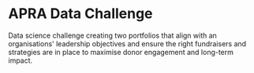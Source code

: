 # APRA Data Challenge

Data science challenge creating two portfolios that align with an organisations' leadership objectives and ensure the right fundraisers and strategies are in place to maximise donor engagement and long-term impact.
